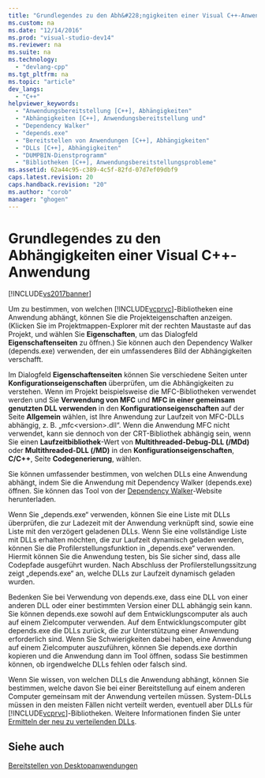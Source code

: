 ```yaml
---
title: "Grundlegendes zu den Abh&#228;ngigkeiten einer Visual C++-Anwendung"
ms.custom: na
ms.date: "12/14/2016"
ms.prod: "visual-studio-dev14"
ms.reviewer: na
ms.suite: na
ms.technology: 
  - "devlang-cpp"
ms.tgt_pltfrm: na
ms.topic: "article"
dev_langs: 
  - "C++"
helpviewer_keywords: 
  - "Anwendungsbereitstellung [C++], Abhängigkeiten"
  - "Abhängigkeiten [C++], Anwendungsbereitstellung und"
  - "Dependency Walker"
  - "depends.exe"
  - "Bereitstellen von Anwendungen [C++], Abhängigkeiten"
  - "DLLs [C++], Abhängigkeiten"
  - "DUMPBIN-Dienstprogramm"
  - "Bibliotheken [C++], Anwendungsbereitstellungsprobleme"
ms.assetid: 62a44c95-c389-4c5f-82fd-07d7ef09dbf9
caps.latest.revision: 20
caps.handback.revision: "20"
ms.author: "corob"
manager: "ghogen"
---
```

# Grundlegendes zu den Abh&#228;ngigkeiten einer Visual C++-Anwendung
[!INCLUDE[vs2017banner](../assembler/inline/includes/vs2017banner.md)]

Um zu bestimmen, von welchen [!INCLUDE[vcprvc](../build/includes/vcprvc_md.md)]\-Bibliotheken eine Anwendung abhängt, können Sie die Projekteigenschaften anzeigen.  \(Klicken Sie im Projektmappen\-Explorer mit der rechten Maustaste auf das Projekt, und wählen Sie **Eigenschaften**, um das Dialogfeld **Eigenschaftenseiten** zu öffnen.\) Sie können auch den Dependency Walker \(depends.exe\) verwenden, der ein umfassenderes Bild der Abhängigkeiten verschafft.  
  
 Im Dialogfeld **Eigenschaftenseiten** können Sie verschiedene Seiten unter **Konfigurationseigenschaften** überprüfen, um die Abhängigkeiten zu verstehen.  Wenn im Projekt beispielsweise die MFC\-Bibliotheken verwendet werden und Sie **Verwendung von MFC** und **MFC in einer gemeinsam genutzten DLL verwenden** in den **Konfigurationseigenschaften** auf der Seite **Allgemein** wählen, ist Ihre Anwendung zur Laufzeit von MFC\-DLLs abhängig, z. B. „mfc\<version\>.dll“.  Wenn die Anwendung MFC nicht verwendet, kann sie dennoch von der CRT\-Bibliothek abhängig sein, wenn Sie einen **Laufzeitbibliothek**\-Wert von **Multithreaded\-Debug\-DLL \(\/MDd\)** oder **Multithreaded\-DLL \(\/MD\)** in den **Konfigurationseigenschaften**, **C\/C\+\+**, Seite **Codegenerierung**, wählen.  
  
 Sie können umfassender bestimmen, von welchen DLLs eine Anwendung abhängt, indem Sie die Anwendung mit Dependency Walker \(depends.exe\) öffnen.  Sie können das Tool von der [Dependency Walker](http://go.microsoft.com/fwlink/p/?LinkId=132640)\-Website herunterladen.  
  
 Wenn Sie „depends.exe“ verwenden, können Sie eine Liste mit DLLs überprüfen, die zur Ladezeit mit der Anwendung verknüpft sind, sowie eine Liste mit den verzögert geladenen DLLs.  Wenn Sie eine vollständige Liste mit DLLs erhalten möchten, die zur Laufzeit dynamisch geladen werden, können Sie die Profilerstellungsfunktion in „depends.exe“ verwenden. Hiermit können Sie die Anwendung testen, bis Sie sicher sind, dass alle Codepfade ausgeführt wurden.  Nach Abschluss der Profilerstellungssitzung zeigt „depends.exe“ an, welche DLLs zur Laufzeit dynamisch geladen wurden.  
  
 Bedenken Sie bei Verwendung von depends.exe, dass eine DLL von einer anderen DLL oder einer bestimmten Version einer DLL abhängig sein kann.  Sie können depends.exe sowohl auf dem Entwicklungscomputer als auch auf einem Zielcomputer verwenden.  Auf dem Entwicklungscomputer gibt depends.exe die DLLs zurück, die zur Unterstützung einer Anwendung erforderlich sind.  Wenn Sie Schwierigkeiten dabei haben, eine Anwendung auf einem Zielcomputer auszuführen, können Sie depends.exe dorthin kopieren und die Anwendung dann im Tool öffnen, sodass Sie bestimmen können, ob irgendwelche DLLs fehlen oder falsch sind.  
  
 Wenn Sie wissen, von welchen DLLs die Anwendung abhängt, können Sie bestimmen, welche davon Sie bei einer Bereitstellung auf einem anderen Computer gemeinsam mit der Anwendung verteilen müssen.  System\-DLLs müssen in den meisten Fällen nicht verteilt werden, eventuell aber DLLs für [!INCLUDE[vcprvc](../build/includes/vcprvc_md.md)]\-Bibliotheken.  Weitere Informationen finden Sie unter [Ermitteln der neu zu verteilenden DLLs](../ide/determining-which-dlls-to-redistribute.md).  
  
## Siehe auch  
 [Bereitstellen von Desktopanwendungen](../ide/deploying-native-desktop-applications-visual-cpp.md)